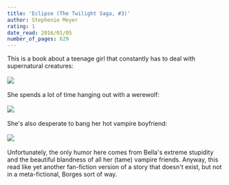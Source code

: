 ```yaml
---
title: 'Eclipse (The Twilight Saga, #3)'
author: Stephenie Meyer
rating: 1
date_read: 2016/01/05
number_of_pages: 629
---
```


This is a book about a teenage girl that constantly has to deal with supernatural creatures:<br/><br/><img src="http://i.imgur.com/5TILWqu.gifv"><br/><br/>She spends a lot of time hanging out with a werewolf:<br/><br/><img src="http://i.imgur.com/rIXDI3P.gifv"><br/><br/>She's also desperate to bang her hot vampire boyfriend:<br/><br/><img src="http://i.imgur.com/nVtbFmZ.gifv"><br/><br/>Unfortunately, the only humor here comes from Bella's extreme stupidity and the beautiful blandness of all her (tame) vampire friends. Anyway, this read like yet another fan-fiction version of a story that doesn't exist, but not in a meta-fictional, Borges sort of way. 